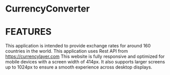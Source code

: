 # CurrencyConverter


# FEATURES
This application is  intended to  provide exchange rates for  around 160 countries in       the world. 
This application uses Rest API from https://currencylayer.com
This website is fully responsive and optimized for mobile devices with a screen width of 414px. It also supports larger screens up to 1024px to ensure a smooth experience across desktop displays.